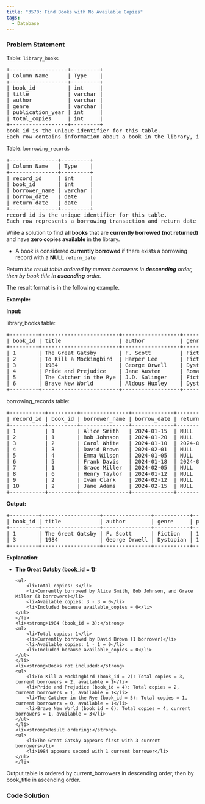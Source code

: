 ```yaml
---
title: "3570: Find Books with No Available Copies"
tags:
  - Database
---
```

### Problem Statement

<p>Table: <code>library_books</code></p>

<pre>
+------------------+---------+
| Column Name      | Type    |
+------------------+---------+
| book_id          | int     |
| title            | varchar |
| author           | varchar |
| genre            | varchar |
| publication_year | int     |
| total_copies     | int     |
+------------------+---------+
book_id is the unique identifier for this table.
Each row contains information about a book in the library, including the total number of copies owned by the library.
</pre>

<p>Table: <code>borrowing_records</code></p>

<pre>
+---------------+---------+
| Column Name   | Type    |
+---------------+---------+
| record_id     | int     |
| book_id       | int     |
| borrower_name | varchar |
| borrow_date   | date    |
| return_date   | date    |
+---------------+---------+
record_id is the unique identifier for this table.
Each row represents a borrowing transaction and return_date is NULL if the book is currently borrowed and hasn&#39;t been returned yet.
</pre>

<p>Write a solution to find <strong>all books</strong> that are <strong>currently borrowed (not returned)</strong> and have <strong>zero copies available</strong> in the library.</p>

<ul>
	<li>A book is considered <strong>currently borrowed</strong> if there exists a<strong> </strong>borrowing record with a <strong>NULL</strong> <code>return_date</code></li>
</ul>

<p>Return <em>the result table ordered by current borrowers in <strong>descending</strong> order, then by book title in <strong>ascending</strong> order.</em></p>

<p>The result format is in the following example.</p>


<p><strong class="example">Example:</strong></p>

<div class="example-block">
<p><strong>Input:</strong></p>

<p>library_books table:</p>

<pre class="example-io">
+---------+------------------------+------------------+----------+------------------+--------------+
| book_id | title                  | author           | genre    | publication_year | total_copies |
+---------+------------------------+------------------+----------+------------------+--------------+
| 1       | The Great Gatsby       | F. Scott         | Fiction  | 1925             | 3            |
| 2       | To Kill a Mockingbird  | Harper Lee       | Fiction  | 1960             | 3            |
| 3       | 1984                   | George Orwell    | Dystopian| 1949             | 1            |
| 4       | Pride and Prejudice    | Jane Austen      | Romance  | 1813             | 2            |
| 5       | The Catcher in the Rye | J.D. Salinger    | Fiction  | 1951             | 1            |
| 6       | Brave New World        | Aldous Huxley    | Dystopian| 1932             | 4            |
+---------+------------------------+------------------+----------+------------------+--------------+
</pre>

<p>borrowing_records table:</p>

<pre class="example-io">
+-----------+---------+---------------+-------------+-------------+
| record_id | book_id | borrower_name | borrow_date | return_date |
+-----------+---------+---------------+-------------+-------------+
| 1         | 1       | Alice Smith   | 2024-01-15  | NULL        |
| 2         | 1       | Bob Johnson   | 2024-01-20  | NULL        |
| 3         | 2       | Carol White   | 2024-01-10  | 2024-01-25  |
| 4         | 3       | David Brown   | 2024-02-01  | NULL        |
| 5         | 4       | Emma Wilson   | 2024-01-05  | NULL        |
| 6         | 5       | Frank Davis   | 2024-01-18  | 2024-02-10  |
| 7         | 1       | Grace Miller  | 2024-02-05  | NULL        |
| 8         | 6       | Henry Taylor  | 2024-01-12  | NULL        |
| 9         | 2       | Ivan Clark    | 2024-02-12  | NULL        |
| 10        | 2       | Jane Adams    | 2024-02-15  | NULL        |
+-----------+---------+---------------+-------------+-------------+
</pre>

<p><strong>Output:</strong></p>

<pre class="example-io">
+---------+------------------+---------------+-----------+------------------+-------------------+
| book_id | title            | author        | genre     | publication_year | current_borrowers |
+---------+------------------+---------------+-----------+------------------+-------------------+
| 1       | The Great Gatsby | F. Scott      | Fiction   | 1925             | 3                 | 
| 3       | 1984             | George Orwell | Dystopian | 1949             | 1                 |
+---------+------------------+---------------+-----------+------------------+-------------------+
</pre>

<p><strong>Explanation:</strong></p>

<ul>
	<li><strong>The Great Gatsby (book_id = 1):</strong>

	<ul>
		<li>Total copies: 3</li>
		<li>Currently borrowed by Alice Smith, Bob Johnson, and Grace Miller (3 borrowers)</li>
		<li>Available copies: 3 - 3 = 0</li>
		<li>Included because available_copies = 0</li>
	</ul>
	</li>
	<li><strong>1984 (book_id = 3):</strong>
	<ul>
		<li>Total copies: 1</li>
		<li>Currently borrowed by David Brown (1 borrower)</li>
		<li>Available copies: 1 - 1 = 0</li>
		<li>Included because available_copies = 0</li>
	</ul>
	</li>
	<li><strong>Books not included:</strong>
	<ul>
		<li>To Kill a Mockingbird (book_id = 2): Total copies = 3, current borrowers = 2, available = 1</li>
		<li>Pride and Prejudice (book_id = 4): Total copies = 2, current borrowers = 1, available = 1</li>
		<li>The Catcher in the Rye (book_id = 5): Total copies = 1, current borrowers = 0, available = 1</li>
		<li>Brave New World (book_id = 6): Total copies = 4, current borrowers = 1, available = 3</li>
	</ul>
	</li>
	<li><strong>Result ordering:</strong>
	<ul>
		<li>The Great Gatsby appears first with 3 current borrowers</li>
		<li>1984 appears second with 1 current borrower</li>
	</ul>
	</li>
</ul>

<p>Output table is ordered by current_borrowers in descending order, then by book_title in ascending order.</p>
</div>


### Code Solution

```python

```
